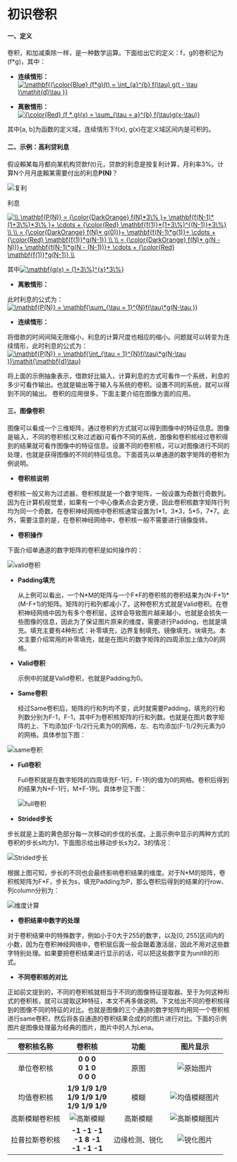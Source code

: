 # 初识卷积
#### 一、定义

卷积，和加减乘除一样，是一种数学运算。下面给出它的定义：f，g的卷积记为(f\*g)，其中：

* **连续情形：** <a href="https://www.codecogs.com/eqnedit.php?latex=\mathbf{{\color{Blue}&space;(f*g)(t)&space;=&space;\int_{a}^{b}&space;f(\tau)&space;g(t&space;-&space;\tau&space;)\mathit{d}\tau&space;}}" target="_blank"><img src="https://latex.codecogs.com/gif.latex?\mathbf{{\color{Blue}&space;(f*g)(t)&space;=&space;\int_{a}^{b}&space;f(\tau)&space;g(t&space;-&space;\tau&space;)\mathit{d}\tau&space;}}" title="\mathbf{{\color{Blue} (f*g)(t) = \int_{a}^{b} f(\tau) g(t - \tau )\mathit{d}\tau }}" /></a>

* **离散情形：** <a href="https://www.codecogs.com/eqnedit.php?latex={\color{Red}&space;(f&space;*&space;g)(x)&space;=&space;\sum_{\tau&space;=&space;a}^{b}&space;f(\tau)g(x-\tau)}" target="_blank"><img src="https://latex.codecogs.com/gif.latex?{\color{Red}&space;(f&space;*&space;g)(x)&space;=&space;\sum_{\tau&space;=&space;a}^{b}&space;f(\tau)g(x-\tau)}" title="{\color{Red} (f * g)(x) = \sum_{\tau = a}^{b} f(\tau)g(x-\tau)}" /></a>

其中[a, b]为函数的定义域，连续情形下f(x), g(x)在定义域区间内是可积的。

#### 二、示例：高利贷利息

  
  假设賴某每月都向某机构贷款f(t)元，贷款的利息是按复利计算，月利率3%。计算N个月月底賴某需要付出的利息**P(N)**？
  
  
  ![复利](https://github.com/Anfany/Machine-Learning-for-Beginner-by-Python3/blob/master/CNN/Convolution/c1.png)
  
  
  利息
  
  <a href="https://www.codecogs.com/eqnedit.php?latex=\\&space;\mathbf{P(N)}&space;=&space;{\color{DarkOrange}&space;f(N)*3\%&space;}&plus;&space;\mathbf{f(N-1)*(1&plus;3\%)*3\%&space;}&plus;&space;\cdots&space;&plus;&space;{\color{Red}&space;\mathbf{f(1)}*(1&plus;3\%)^{(N-1)}*3\%}&space;\\&space;\\&space;=&space;{\color{DarkOrange}&space;f(N)*&space;g(0))}&plus;&space;\mathbf{f(N-1)*g(1)}&plus;&space;\cdots&space;&plus;&space;{\color{Red}&space;\mathbf{f(1)}*g(N-1)}&space;\\&space;\\&space;=&space;{\color{DarkOrange}&space;f(N)*&space;g(N&space;-&space;N))}&plus;&space;\mathbf{f(N-1)*g(N&space;-&space;(N-1))}&plus;&space;\cdots&space;&plus;&space;{\color{Red}&space;\mathbf{f(1)}*g(N-1)}&space;\\" target="_blank"><img src="https://latex.codecogs.com/gif.latex?\\&space;\mathbf{P(N)}&space;=&space;{\color{DarkOrange}&space;f(N)*3\%&space;}&plus;&space;\mathbf{f(N-1)*(1&plus;3\%)*3\%&space;}&plus;&space;\cdots&space;&plus;&space;{\color{Red}&space;\mathbf{f(1)}*(1&plus;3\%)^{(N-1)}*3\%}&space;\\&space;\\&space;=&space;{\color{DarkOrange}&space;f(N)*&space;g(0))}&plus;&space;\mathbf{f(N-1)*g(1)}&plus;&space;\cdots&space;&plus;&space;{\color{Red}&space;\mathbf{f(1)}*g(N-1)}&space;\\&space;\\&space;=&space;{\color{DarkOrange}&space;f(N)*&space;g(N&space;-&space;N))}&plus;&space;\mathbf{f(N-1)*g(N&space;-&space;(N-1))}&plus;&space;\cdots&space;&plus;&space;{\color{Red}&space;\mathbf{f(1)}*g(N-1)}&space;\\" title="\\ \mathbf{P(N)} = {\color{DarkOrange} f(N)*3\% }+ \mathbf{f(N-1)*(1+3\%)*3\% }+ \cdots + {\color{Red} \mathbf{f(1)}*(1+3\%)^{(N-1)}*3\%} \\ \\ = {\color{DarkOrange} f(N)* g(0))}+ \mathbf{f(N-1)*g(1)}+ \cdots + {\color{Red} \mathbf{f(1)}*g(N-1)} \\ \\ = {\color{DarkOrange} f(N)* g(N - N))}+ \mathbf{f(N-1)*g(N - (N-1))}+ \cdots + {\color{Red} \mathbf{f(1)}*g(N-1)} \\" /></a>
  
  其中<a href="https://www.codecogs.com/eqnedit.php?latex=\mathbf{g(x)&space;=&space;(1&plus;3\%)^{x}*3\%}" target="_blank"><img src="https://latex.codecogs.com/gif.latex?\mathbf{g(x)&space;=&space;(1&plus;3\%)^{x}*3\%}" title="\mathbf{g(x) = (1+3\%)^{x}*3\%}" /></a>
  
  * **离散情形：**
  
  此时利息的公式为：<a href="https://www.codecogs.com/eqnedit.php?latex=\mathbf{P(N)}&space;=&space;\mathbf{\sum_{\tau&space;=&space;1}^{N}f(\tau)*g(N-\tau&space;)}" target="_blank"><img src="https://latex.codecogs.com/gif.latex?\mathbf{P(N)}&space;=&space;\mathbf{\sum_{\tau&space;=&space;1}^{N}f(\tau)*g(N-\tau&space;)}" title="\mathbf{P(N)} = \mathbf{\sum_{\tau = 1}^{N}f(\tau)*g(N-\tau )}" /></a>
  

  * **连续情形：**
  
  将借款的时间间隔无限缩小，利息的计算尺度也相应的缩小。问题就可以转变为连续情形，此时利息的公式为：<a href="https://www.codecogs.com/eqnedit.php?latex=\mathbf{P(N)}&space;=&space;\mathbf{\int_{\tau&space;=&space;1}^{N}f(\tau)*g(N-\tau&space;)}\mathit{\mathbf{d}\tau}" target="_blank"><img src="https://latex.codecogs.com/gif.latex?\mathbf{P(N)}&space;=&space;\mathbf{\int_{\tau&space;=&space;1}^{N}f(\tau)*g(N-\tau&space;)}\mathit{\mathbf{d}\tau}" title="\mathbf{P(N)} = \mathbf{\int_{\tau = 1}^{N}f(\tau)*g(N-\tau )}\mathit{\mathbf{d}\tau}" /></a>
  
将上面的示例抽象表示，借款好比输入，计算利息的方式可看作一个系统，利息的多少可看作输出。也就是输出等于输入与系统的卷积。设置不同的系统，就可以得到不同的输出。 卷积的应用很多，下面主要介绍在图像方面的应用。

#### 三、图像卷积

图像可以看成一个三维矩阵，通过卷积的方式就可以得到图像中的特征信息。图像是输入，不同的卷积核(又称过滤器)可看作不同的系统，图像和卷积核经过卷积得到的结果就可看作图像中的特征信息。设置不同的卷积核，可以对图像进行不同的处理，也就是获得图像的不同的特征信息。下面首先以单通道的数字矩阵的卷积为例说明。


  + **卷积核说明**
  
  卷积核一般又称为过滤器，卷积核就是一个数字矩阵，一般设置为奇数行奇数列。因为在计算机视觉里，如果有一个中心像素点会更方便，因此卷积核数字矩阵行列均为同一个奇数。在卷积神经网络中卷积核通常设置为1\*1，3\*3，5\*5，7\*7。此外，需要注意的是，在卷积神经网络中，卷积核一般不需要进行镜像旋转。


  + **卷积操作**

  
 下面介绍单通道的数字矩阵的卷积是如何操作的：
  
 ![valid卷积](https://github.com/Anfany/Machine-Learning-for-Beginner-by-Python3/blob/master/CNN/Convolution/c_valid.png)
   
  
   - **Padding填充**
     
     从上例可以看出，一个N\*M的矩阵与一个F\*F的卷积核的卷积结果为(N-F+1)\*(M-F+1)的矩阵。矩阵的行和列都减小了。这种卷积方式就是Valid卷积。在卷积神经网络中因为有多个卷积层，这样会导致图片越来越小，也就是会损失一些图像的信息，因此为了保证图片原来的维度，需要进行Padding，也就是填充。填充主要有4种形式：补零填充，边界复制填充，镜像填充，块填充。本文主要介绍常用的补零填充，就是在图片的数字矩阵的四周添加上值为0的网格。
  
   - **Valid卷积**     
     
      示例中的就是Valid卷积，也就是Padding为0。
  
   - **Same卷积**
     
      经过Same卷积后，矩阵的行和列均不变，此时就需要Padding，填充的行和列数分别为F-1，F-1，其中F为卷积核矩阵的行和列数。也就是在图片数字矩阵的上、下均添加(F-1)/2行元素为0的网格，左、右均添加(F-1)/2列元素为0的网格。具体参加下图：
    
    
   ![same卷积](https://github.com/Anfany/Machine-Learning-for-Beginner-by-Python3/blob/master/CNN/Convolution/c_same.png)
   
   - **Full卷积**
     
       Full卷积就是在数字矩阵的四周填充F-1行，F-1列的值为0的网格。卷积后得到的结果为N+F-1行，M+F-1列。具体参见下图：
   
       ![full卷积](https://github.com/Anfany/Machine-Learning-for-Beginner-by-Python3/blob/master/CNN/Convolution/c_full.png) 
     
 + **Strided步长**
   
 步长就是上面的黄色部分每一次移动的步伐的长度。上面示例中显示的两种方式的卷积的步长s均为1，下面图示给出移动步长s为2，3的情况：
   
   
  ![Strided步长](https://github.com/Anfany/Machine-Learning-for-Beginner-by-Python3/blob/master/CNN/Convolution/cs.png)
   
  
   根据上图可知，步长的不同也会最终影响卷积结果的维度。对于N\*M的矩阵，卷积核矩阵为F\*F，步长为s，填充Padding为P，那么卷积后得到的结果的行row、列column分别为：
   
   ![维度计算](https://github.com/Anfany/Machine-Learning-for-Beginner-by-Python3/blob/master/CNN/Convolution/c_rc.png)
   
   
 + **卷积结果中数字的处理**
  
对于卷积结果中的特殊数字，例如小于0大于255的数字，以及[0, 255]区间内的小数，因为在卷积神经网络中，卷积层后面一般会跟着激活层，因此不用对这些数字特别处理。如果要把卷积结果进行显示的话，可以把这些数字变为unit8的形式。
    
  + **不同卷积核的对比**
  
正如前文提到的，不同的卷积核就相当于不同的图像特征提取器。至于为何这种形式的卷积核，就可以提取这种特征，本文不再多做说明。下文给出不同的卷积核得到的图像不同的特征的对比。也就是图像的三个通道的数字矩阵均用同一个卷积核进行same卷积，然后将各自通道的卷积结果合成的的图片进行对比。下面的示例图片是图像处理最为经典的图片，图片中的人为Lena。
    

| 卷积核名称 | 卷积核 | 功能| 图片显示 | 
| :------:| :------: | :------: | :------: |
| 单位卷积核| **0  0  0 <br>0  1 0<br>0 0 0** | 原图 |  ![原始图片](https://github.com/Anfany/Machine-Learning-for-Beginner-by-Python3/blob/master/CNN/Convolution/lena.jpg)|
| 均值卷积核| **1/9  1/9  1/9 <br>1/9 1/9 1/9<br>1/9 1/9 1/9** | 模糊 |  ![均值模糊图片](https://github.com/Anfany/Machine-Learning-for-Beginner-by-Python3/blob/master/CNN/Convolution/lena_means.png)|
| 高斯模糊卷积核| ![高斯模糊](https://github.com/Anfany/Machine-Learning-for-Beginner-by-Python3/blob/master/CNN/Convolution/gauss.png) | 高斯模糊 | ![高斯模糊图片](https://github.com/Anfany/Machine-Learning-for-Beginner-by-Python3/blob/master/CNN/Convolution/lena_gauss.png)| 
| 拉普拉斯卷积核| **-1 -1 -1 <br>-1 8 -1<br>-1 -1 -1** | 边缘检测、锐化|  ![锐化图片](https://github.com/Anfany/Machine-Learning-for-Beginner-by-Python3/blob/master/CNN/Convolution/lena_laplace.png)|   
  
  
  
  
  
  
  
  
  
  
  
  
